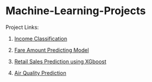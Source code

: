 # Machine-Learning-Projects

Project Links:

1. [Income Classification](https://github.com/hammaadrizwan/Income-Classifier-using-Ensemble-algorithm)

1. [Fare Amount Predicting Model](https://github.com/hammaadrizwan/Fare-Amount-predicting-model)

2. [Retail Sales Prediction using XGboost](https://github.com/hammaadrizwan/marketwiz/tree/Hammaad)

3. [Air Quality Prediction](https://github.com/hammaadrizwan/HCHO-Time-Series-Predictor)
